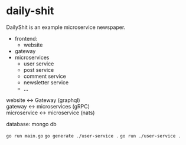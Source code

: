 # daily-shit
DailyShit is an example microservice newspaper.

* frontend:
    * website
* gateway
* microservices
    * user service
    * post service
    * comment service
    * newsletter service
    * ...
    
website <-> Gateway (graphql)  
gateway <-> microservices (gRPC)  
microservice <-> microservice (nats) 

database: mongo db

`go run main.go`
`go generate ./user-service .`
`go run ./user-service .`